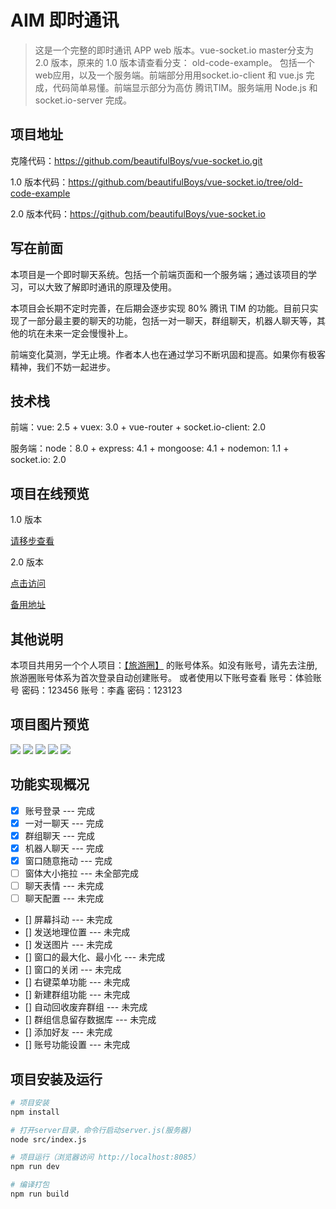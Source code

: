 
# AIM 即时通讯

> 这是一个完整的即时通讯 APP web 版本。vue-socket.io master分支为 2.0 版本，原来的 1.0 版本请查看分支： old-code-example。
>包括一个web应用，以及一个服务端。前端部分用用socket.io-client 和 vue.js 完成，代码简单易懂。前端显示部分为高仿 腾讯TIM。服务端用 Node.js 和 socket.io-server 完成。

## 项目地址
克隆代码：https://github.com/beautifulBoys/vue-socket.io.git

1.0 版本代码：https://github.com/beautifulBoys/vue-socket.io/tree/old-code-example

2.0 版本代码：https://github.com/beautifulBoys/vue-socket.io

## 写在前面

  本项目是一个即时聊天系统。包括一个前端页面和一个服务端；通过该项目的学习，可以大致了解即时通讯的原理及使用。

  本项目会长期不定时完善，在后期会逐步实现 80% 腾讯 TIM 的功能。目前只实现了一部分最主要的聊天的功能，包括一对一聊天，群组聊天，机器人聊天等，其他的坑在未来一定会慢慢补上。

  前端变化莫测，学无止境。作者本人也在通过学习不断巩固和提高。如果你有极客精神，我们不妨一起进步。

## 技术栈
前端：vue: 2.5 + vuex: 3.0 + vue-router + socket.io-client: 2.0

服务端：node：8.0 + express: 4.1 + mongoose: 4.1 + nodemon: 1.1 + socket.io: 2.0

## 项目在线预览
1.0 版本

[请移步查看](https://github.com/beautifulBoys/vue-socket.io/tree/old-code-example)

2.0 版本

[点击访问](http://47.95.212.47:8888/pc/vue-socket/index.html#/)

[备用地址](https://beautifulboys.github.io/pc/vue-socket/index.html#/)

## 其他说明
本项目共用另一个个人项目：[【旅游圈】](https://github.com/beautifulBoys/tourism-circle) 的账号体系。如没有账号，请先去注册,旅游圈账号体系为首次登录自动创建账号。
或者使用以下账号查看
账号：体验账号  密码：123456 
账号：李鑫      密码：123123

## 项目图片预览

<img src="https://raw.githubusercontent.com/beautifulBoys/vue-socket.io/master/source/images/1.png" />
<img src="https://raw.githubusercontent.com/beautifulBoys/vue-socket.io/master/source/images/2.png" />
<img src="https://raw.githubusercontent.com/beautifulBoys/vue-socket.io/master/source/images/3.png"/>
<img src="https://raw.githubusercontent.com/beautifulBoys/vue-socket.io/master/source/images/4.png"/>
<img src="https://raw.githubusercontent.com/beautifulBoys/vue-socket.io/master/source/images/5.png"/>

## 功能实现概况
- [x] 账号登录 --- 完成
- [x] 一对一聊天 --- 完成
- [x] 群组聊天 --- 完成
- [x] 机器人聊天 --- 完成
- [x] 窗口随意拖动 --- 完成
- [ ] 窗体大小拖拉 --- 未全部完成
- [ ] 聊天表情 --- 未完成
- [ ] 聊天配置 --- 未完成
- [] 屏幕抖动 --- 未完成
- [] 发送地理位置 --- 未完成
- [] 发送图片 --- 未完成
- [] 窗口的最大化、最小化 --- 未完成
- [] 窗口的关闭 --- 未完成
- [] 右键菜单功能 --- 未完成
- [] 新建群组功能 --- 未完成
- [] 自动回收废弃群组 --- 未完成
- [] 群组信息留存数据库 --- 未完成
- [] 添加好友 --- 未完成
- [] 账号功能设置 --- 未完成

## 项目安装及运行

``` bash
# 项目安装
npm install

# 打开server目录，命令行启动server.js(服务器)
node src/index.js

# 项目运行（浏览器访问 http://localhost:8085）
npm run dev

# 编译打包
npm run build
```


